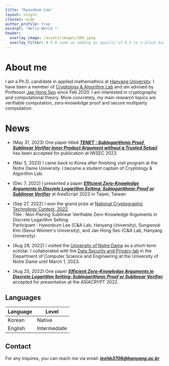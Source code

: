 ```yaml
---
title: "Hyeonbum Lee"
layout: single
classes: wide
author_profile: true
excerpt: 'Hello World !'
header:
  overlay_image: /assets/images/SDH.jpeg
  overlay_filter: 0.5 # same as adding an opacity of 0.5 to a black background
---
```


# About me

I am a Ph.D. candidate in applied mathemathics at [Hanyang University](https://www.hanyang.ac.kr). I have been a member of [Cryptology & Algorithm Lab](https://cryptology-algorithm-lab.github.io) and am advised by Professor [Jae Hong Seo](https://sites.google.com/site/jhsbhs/) since Feb 2020. I am interested in cryptography and computational theory. More concretely, my main research topics are verifiable computation, zero-knowledge proof and secure multiparty computation.

# News
- (May 31, 2023) One paper titled **_[TENET : Sublogarithmic Proof, Sublinear Verifier Inner Product Argument without a Trusted Setup](https://eprint.iacr.org/2023/478)]_** has been accepted for publication at IWSEC 2023.

- (Mar 3, 2023) I came back to Korea after finishing visit program at the Notre Dame University. I became a student captain of Cryptology & Algorithm Lab.

- (Dec 7, 2022) I presented a paper **_[Efficient Zero-Knowledge Arguments in Discrete Logarithm Setting: Sublogarithmic Proof or Sublinear Verifier](https://link.springer.com/chapter/10.1007/978-3-031-22966-4_14)_** at AsiaScript 2022 in Taipei, Taiwan
 
- (Sep 27, 2022) I won the grand prize at [National Cryptographic Technology Contest, 2022](https://www.etnews.com/20221020000306).\
Title : Non-Pairing Sublinear Verifiable Zero-Knowledge Arguments in Discrete Logarithm Setting\
Participant : Hyeonbum Lee (C&A Lab, Hanyang University), Sungwook Kim (Seoul Women's University), and Jae Hong Seo (C&A Lab, Hanyang University)

- (Aug 28, 2022) I visited the [University of Notre Dame](https://www.nd.edu) as a short-term scholar. I collaborated with the [Data Security and Privacy lab](https://sites.nd.edu/dsp-lab/) in the Department of Computer Science and Engineering at the University of Notre Dame until March 1, 2023.

- (Aug 25, 2022) One paper **_[Efficient Zero-Knowledge Arguments in Discrete Logarithm Setting: Sublogarithmic Proof or Sublinear Verifier](https://link.springer.com/chapter/10.1007/978-3-031-22966-4_14)_** accepted for presentation at the ASIACRYPT 2022.

## Languages

| Language | Level  |
|----------|--------|
| Korean   | Native |
| English  | Intermediate |

## Contact

For any inquires, you can reach me via email: **_[leehb3706@hanyang.ac.kr](mailto:leehb3706@hanyang.ac.kr)_**
